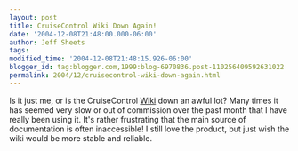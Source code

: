 ```yaml
---
layout: post
title: CruiseControl Wiki Down Again!
date: '2004-12-08T21:48:00.000-06:00'
author: Jeff Sheets
tags:
modified_time: '2004-12-08T21:48:15.926-06:00'
blogger_id: tag:blogger.com,1999:blog-6970836.post-110256409592631022
permalink: 2004/12/cruisecontrol-wiki-down-again.html
---
```


Is it just me, or is the CruiseControl <a
      href="http://confluence.public.thoughtworks.org/display/CC/OutOfMemoryError">Wiki</a>
      down an awful lot? Many times it has seemed very slow or out of commission over the past month
      that I have really been using it. It's rather frustrating that the main source of
      documentation is often inaccessible! I still love the product, but just wish the wiki would be
      more stable and reliable.